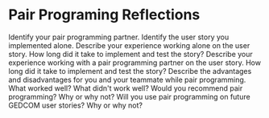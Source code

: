 # Pair Programing Reflections

Identify your pair programming partner.
Identify the user story you implemented alone.
Describe your experience working alone on the user story. How long did it take to implement and test the story?
Describe your experience working with a pair programming partner on the user story. How long did it take to implement and test the story?
Describe the advantages and disadvantages for you and your teammate while pair programming. What worked well? What didn't work well?
Would you recommend pair programming? Why or why not?
Will you use pair programming on future GEDCOM user stories? Why or why not?
